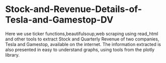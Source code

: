 # Stock-and-Revenue-Details-of-Tesla-and-Gamestop-DV

Here we use ticker functions,beautifulsoup,web scraping using read_html and other tools to extract Stock and Quarterly Revenue of two companies, Tesla and Gamestop, available on the internet. The information extracted is also presented in easy to understand graphs, using tools from the plotly library.
